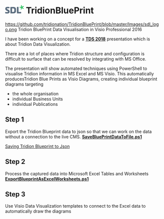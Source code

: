 # ![SDL](/Images/sdl_logo.png) TridionBluePrint


https://github.com/tridionation/TridionBluePrint/blob/master/Images/sdl_logo.png
Tridion BluePrint Data Visualisation in Visio Professional 2016

I have been working on a concept for a [**TDS 2018**](http://2018.tridiondevelopersummit.com/register-tds-2018/)  presentation which is about Tridion  Data Visualization.

There are a lot of places where Tridion structure and configuration is difficult to surface that can be resolved by integrating with MS Office.

The presentation will show automated techniques using PowerShell to visualise Tridion information in MS Excel and MS Visio.
This automatically producesTridion Blue Prints as Visio Diagrams, creating individual blueprint diagrams targeting 
+ the whole organisation
+ individual Business Units 
+ individual Publications

## Step 1
Export the Tridion Blueprint data to json so that we can work on the data without a connection to the live CMS.
[**SaveBluePrintDataToFile.ps1**](SaveBluePrintDataToFile.ps1)

[Saving Tridion Blueprint to Json](SaveTridionBluePrintDataAsJson.mp4)


## Step 2 
Process the captured data into Microsoft Excel Tables and Worksheets
[**ExportBlueprintAsExcelWorksheets.ps1**](ExportBlueprintAsExcelWorksheets.ps1)


## Step 3
Use Visio Data Visualization templates to connect to the Excel data to automatically draw the diagrams
